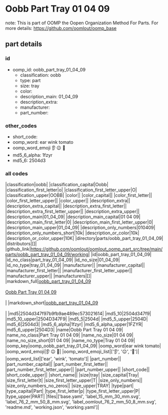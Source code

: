 # Oobb Part Tray 01 04 09  

note: This is part of OOMP the Oopen Organization Method For Parts. For more details: https://github.com/oomlout/oomp_base

##  part details





### id
* oomp_id: oobb_part_tray_01_04_09
  * classification: oobb
  * type: part
  * size: tray
  * color: 
  * description_main: 01_04_09
  * description_extra: 
  * manufacturer: 
  * part_number: 

### other_codes
* short_code: 
* oomp_word: ear wink tomato
* oomp_word_emoji :ear: :wink: :tomato:
* md5_6_alpha: 1fzyr
* md5_6: 2504d3

### all codes 
|classification|oobb|
|classification_capital|Oobb|
|classification_first_letter|o|
|classification_first_letter_upper|O|
|classification_upper|OOBB|
|color||
|color_capital||
|color_first_letter||
|color_first_letter_upper||
|color_upper||
|description_extra||
|description_extra_capital||
|description_extra_first_letter||
|description_extra_first_letter_upper||
|description_extra_upper||
|description_main|01_04_09|
|description_main_capital|01 04 09|
|description_main_first_letter|0|
|description_main_first_letter_upper|0|
|description_main_upper|01_04_09|
|description_only_numbers|010409|
|description_only_numbers_short|10k|
|description_or_color|10k|
|description_or_color_upper|10K|
|directory|parts/oobb_part_tray_01_04_09|
|distributors|[]|
|github_link|https://github.com/oomlout/oomlout_oomp_part_src/tree/main/parts/oobb_part_tray_01_04_09/working|
|id|oobb_part_tray_01_04_09|
|id_no_class|part_tray_01_04_09|
|id_no_size|01_04_09|
|id_no_type|tray_01_04_09|
|manufacturer||
|manufacturer_capital||
|manufacturer_first_letter||
|manufacturer_first_letter_upper||
|manufacturer_upper||
|manufacturers|[]|
|markdown_full|[oobb_part_tray_01_04_09](https://github.com/oomlout/oomlout_oomp_part_src/tree/main/parts/oobb_part_tray_01_04_09/working)<br>[](https://github.com/oomlout/oomlout_oomp_part_src/tree/main/parts/oobb_part_tray_01_04_09/working)<br>[Oobb Part Tray 01 04 09](https://github.com/oomlout/oomlout_oomp_part_src/tree/main/parts/oobb_part_tray_01_04_09/working)<br><br>|
|markdown_short|[oobb_part_tray_01_04_09](https://github.com/oomlout/oomlout_oomp_part_src/tree/main/parts/oobb_part_tray_01_04_09/working)<br><br>|
|md5|2504d347f97b9fb9ae489ec573021614|
|md5_10|2504d347f9|
|md5_10_upper|2504D347F9|
|md5_5|2504d|
|md5_5_upper|2504D|
|md5_6|2504d3|
|md5_6_alpha|1fzyr|
|md5_6_alpha_upper|1FZYR|
|md5_6_upper|2504D3|
|name|Oobb Part Tray 01 04 09|
|name_no_class|Part Tray 01 04 09|
|name_no_size|01 04 09|
|name_no_size_short|01 04 09|
|name_no_type|Tray 01 04 09|
|oomp_key|oomp_oobb_part_tray_01_04_09|
|oomp_word|ear wink tomato|
|oomp_word_emoji|:ear: :wink: :tomato:|
|oomp_word_emoji_list|[':ear:', ':wink:', ':tomato:']|
|oomp_word_list|['ear', 'wink', 'tomato']|
|part_number||
|part_number_capital||
|part_number_first_letter||
|part_number_first_letter_upper||
|part_number_upper||
|short_code||
|short_code_upper||
|short_name||
|size|tray|
|size_capital|Tray|
|size_first_letter|t|
|size_first_letter_upper|T|
|size_only_numbers||
|size_only_numbers_no_zeros||
|size_upper|TRAY|
|type|part|
|type_capital|Part|
|type_first_letter|p|
|type_first_letter_upper|P|
|type_upper|PART|
|files|['base.yaml', 'label_15_mm_30_mm.svg', 'label_76_2_mm_50_8_mm.svg', 'label_oomlout_76_2_mm_50_8_mm.svg', 'readme.md', 'working.json', 'working.yaml']|
